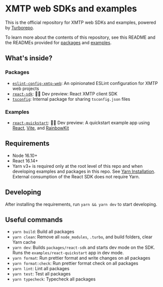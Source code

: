 # XMTP web SDKs and examples

This is the official repository for XMTP web SDKs and examples, powered by [Turborepo](https://turbo.build/repo).

To learn more about the contents of this repository, see this README and the READMEs provided for [packages](https://github.com/xmtp/xmtp-web/tree/main/packages) and [examples](https://github.com/xmtp/xmtp-web/tree/main/examples).

## What's inside?

### Packages

- [`eslint-config-xmtp-web`](packages/eslint-config-xmtp-web): An opinionated ESLint configuration for XMTP web projects
- [`react-sdk`](packages/react-sdk): 🧑‍💻 Dev preview: React XMTP client SDK
- [`tsconfig`](packages/tsconfig): Internal package for sharing `tsconfig.json` files

### Examples

- [`react-quickstart`](examples/react-quickstart): 🧑‍💻 Dev preview: A quickstart example app using [React](https://react.dev/), [Vite](https://vitejs.dev/), and [RainbowKit](https://www.rainbowkit.com/)

## Requirements

- Node 16.10+
- React 16.14+
- Yarn v3+ is required only at the root level of this repo and when developing examples and packages in this repo. See [Yarn Installation](https://yarnpkg.com/getting-started/install). External consumption of the React SDK does not require Yarn.

## Developing

After installing the requirements, run `yarn && yarn dev` to start developing.

## Useful commands

- `yarn build`: Build all packages
- `yarn clean`: Remove all `node_modules`, `.turbo`, and build folders, clear Yarn cache
- `yarn dev`: Builds `packages/react-sdk` and starts dev mode on the SDK. Runs the `examples/react-quickstart` app in dev mode.
- `yarn format`: Run prettier format and write changes on all packages
- `yarn format:check`: Run prettier format check on all packages
- `yarn lint`: Lint all packages
- `yarn test`: Test all packages
- `yarn typecheck`: Typecheck all packages
